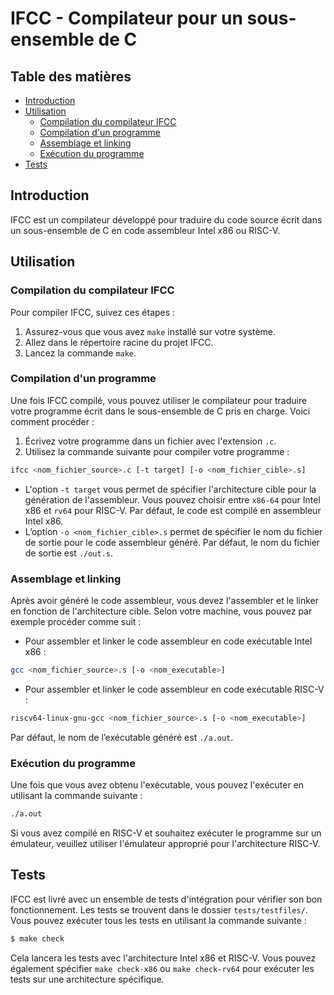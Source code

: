 # IFCC - Compilateur pour un sous-ensemble de C

## Table des matières

- [Introduction](#introduction)
- [Utilisation](#utilisation)
  - [Compilation du compilateur IFCC](#compilation-du-compilateur-ifcc)
  - [Compilation d'un programme](#compilation-dun-programme)
  - [Assemblage et linking](#assemblage-et-linking)
  - [Exécution du programme](#exécution-du-programme)
- [Tests](#tests)

## Introduction

IFCC est un compilateur développé pour traduire du code source écrit dans un sous-ensemble de C en code assembleur Intel x86 ou RISC-V.

## Utilisation

### Compilation du compilateur IFCC

Pour compiler IFCC, suivez ces étapes :

1. Assurez-vous que vous avez `make` installé sur votre système.
3. Allez dans le répertoire racine du projet IFCC.
4. Lancez la commande `make`.

### Compilation d'un programme

Une fois IFCC compilé, vous pouvez utiliser le compilateur pour traduire votre programme écrit dans le sous-ensemble de C pris en charge. Voici comment procéder :

1. Écrivez votre programme dans un fichier avec l'extension `.c`.
2. Utilisez la commande suivante pour compiler votre programme :

```bash
ifcc <nom_fichier_source>.c [-t target] [-o <nom_fichier_cible>.s]
```

- L'option `-t target` vous permet de spécifier l'architecture cible pour la génération de l'assembleur. Vous pouvez choisir entre `x86-64` pour Intel x86 et `rv64` pour RISC-V. Par défaut, le code est compilé en assembleur Intel x86.
- L’option `-o <nom_fichier_cible>.s` permet de spécifier le nom du fichier de sortie pour le code assembleur généré. Par défaut, le nom du fichier de sortie est `./out.s`.

### Assemblage et linking

Après avoir généré le code assembleur, vous devez l'assembler et le linker en fonction de l'architecture cible. Selon votre machine, vous pouvez par exemple procéder comme suit :

- Pour assembler et linker le code assembleur en code exécutable Intel x86 :

```bash
gcc <nom_fichier_source>.s [-o <nom_executable>]
```

- Pour assembler et linker le code assembleur en code exécutable RISC-V :

```bash
riscv64-linux-gnu-gcc <nom_fichier_source>.s [-o <nom_executable>]
```

Par défaut, le nom de l’exécutable généré est `./a.out`.

### Exécution du programme

Une fois que vous avez obtenu l'exécutable, vous pouvez l'exécuter en utilisant la commande suivante :

```bash
./a.out
```

Si vous avez compilé en RISC-V et souhaitez exécuter le programme sur un émulateur, veuillez utiliser l'émulateur approprié pour l'architecture RISC-V.

## Tests

IFCC est livré avec un ensemble de tests d'intégration pour vérifier son bon fonctionnement. Les tests se trouvent dans le dossier `tests/testfiles/`. Vous pouvez exécuter tous les tests en utilisant la commande suivante :

```bash
$ make check
```

Cela lancera les tests avec l'architecture Intel x86 et RISC-V. Vous pouvez également spécifier `make check-x86` ou `make check-rv64` pour exécuter les tests sur une architecture spécifique.